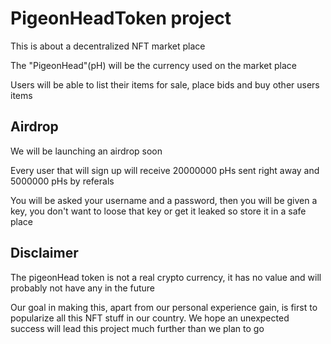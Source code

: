 # PigeonHeadToken project
This is about a decentralized NFT market place

The "PigeonHead"(pH) will be the currency used on the market place

Users will be able to list their items for sale, place bids and buy other users items

## Airdrop
We will be launching an airdrop soon

Every user that will sign up will receive 20000000 pHs sent right away and 5000000 pHs by referals

You will be asked your username and a password, then you will be given a key, you don't want to loose that key or get it leaked so store it in a safe place


## 


## Disclaimer

The pigeonHead token is not a real crypto currency, it has no value and will probably not have any in  the future

Our goal in making this, apart from our personal experience gain, is first to popularize all this NFT stuff in our country. We hope an unexpected success will lead this project much further than we plan to go
